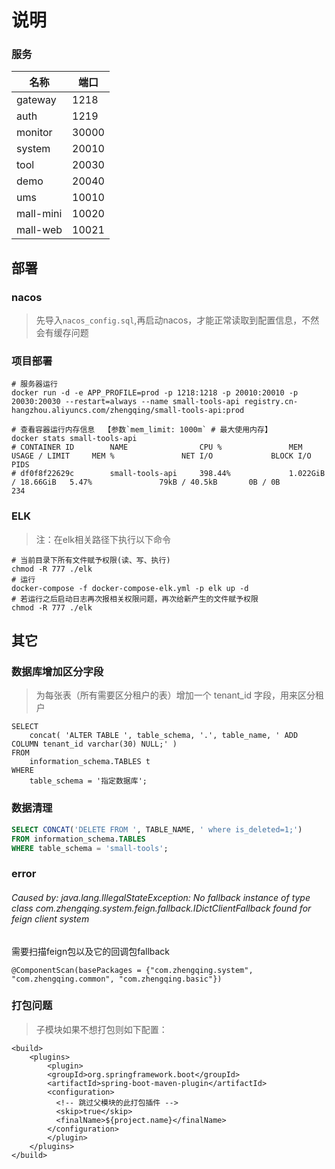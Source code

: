 # 说明

### 服务

| 名称        | 端口    |
|-----------|-------|
| gateway   | 1218  |
| auth      | 1219  |
| monitor   | 30000 |
| system    | 20010 |
| tool      | 20030 |
| demo      | 20040 |
| ums       | 10010 |
| mall-mini | 10020 |
| mall-web  | 10021 |

## 部署

### nacos

> 先导入`nacos_config.sql`,再启动nacos，才能正常读取到配置信息，不然会有缓存问题

### 项目部署

```shell
# 服务器运行
docker run -d -e APP_PROFILE=prod -p 1218:1218 -p 20010:20010 -p 20030:20030 --restart=always --name small-tools-api registry.cn-hangzhou.aliyuncs.com/zhengqing/small-tools-api:prod

# 查看容器运行内存信息  【参数`mem_limit: 1000m` # 最大使用内存】
docker stats small-tools-api
# CONTAINER ID        NAME                CPU %               MEM USAGE / LIMIT     MEM %               NET I/O             BLOCK I/O           PIDS
# df0f8f22629c        small-tools-api     398.44%             1.022GiB / 18.66GiB   5.47%               79kB / 40.5kB       0B / 0B             234
```

### ELK

> 注：在elk相关路径下执行以下命令

```shell
# 当前目录下所有文件赋予权限(读、写、执行)
chmod -R 777 ./elk
# 运行
docker-compose -f docker-compose-elk.yml -p elk up -d
# 若运行之后启动日志再次报相关权限问题，再次给新产生的文件赋予权限
chmod -R 777 ./elk
```

## 其它

### 数据库增加区分字段

> 为每张表（所有需要区分租户的表）增加一个 tenant_id 字段，用来区分租户

```shell
SELECT
	concat( 'ALTER TABLE ', table_schema, '.', table_name, ' ADD COLUMN tenant_id varchar(30) NULL;' ) 
FROM
	information_schema.TABLES t
WHERE
	table_schema = '指定数据库';
```

### 数据清理

```sql
SELECT CONCAT('DELETE FROM ', TABLE_NAME, ' where is_deleted=1;')
FROM information_schema.TABLES
WHERE table_schema = 'small-tools';
```

### error

###### Caused by: java.lang.IllegalStateException: No fallback instance of type class com.zhengqing.system.feign.fallback.IDictClientFallback found for feign client system

需要扫描feign包以及它的回调包fallback

```
@ComponentScan(basePackages = {"com.zhengqing.system", "com.zhengqing.common", "com.zhengqing.basic"})
```

### 打包问题

> 子模块如果不想打包则如下配置：

```
<build>
    <plugins>
        <plugin>
        <groupId>org.springframework.boot</groupId>
        <artifactId>spring-boot-maven-plugin</artifactId>
        <configuration>
          <!-- 跳过父模块的此打包插件 -->
          <skip>true</skip>
          <finalName>${project.name}</finalName>
        </configuration>
        </plugin>
    </plugins>
</build>
```
